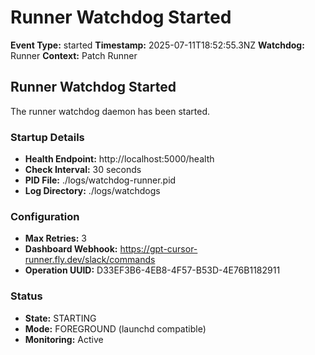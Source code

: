 # Runner Watchdog Started

**Event Type:** started
**Timestamp:** 2025-07-11T18:52:55.3NZ
**Watchdog:** Runner
**Context:** Patch Runner


## Runner Watchdog Started

The runner watchdog daemon has been started.

### Startup Details
- **Health Endpoint:** http://localhost:5000/health
- **Check Interval:** 30 seconds
- **PID File:** ./logs/watchdog-runner.pid
- **Log Directory:** ./logs/watchdogs

### Configuration
- **Max Retries:** 3
- **Dashboard Webhook:** https://gpt-cursor-runner.fly.dev/slack/commands
- **Operation UUID:** D33EF3B6-4EB8-4F57-B53D-4E76B1182911

### Status
- **State:** STARTING
- **Mode:** FOREGROUND (launchd compatible)
- **Monitoring:** Active


